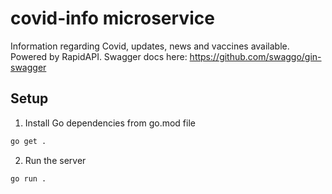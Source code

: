 # covid-info  microservice

Information regarding Covid, updates, news and vaccines available. Powered by RapidAPI.
Swagger docs here: https://github.com/swaggo/gin-swagger

## Setup
1. Install Go dependencies from go.mod file
```sh
go get .
```

2. Run the server
```sh
go run .
```
